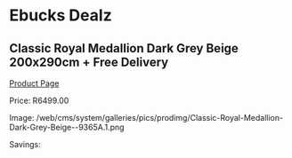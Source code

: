 
# Ebucks Dealz
## Classic Royal Medallion Dark Grey Beige 200x290cm + Free Delivery
[Product Page](https://www.ebucks.com/web/shop/productSelected.do?prodId=1210562900&catId=1209942441)

Price: R6499.00

Image: /web/cms/system/galleries/pics/prodimg/Classic-Royal-Medallion-Dark-Grey-Beige--9365A.1.png

Savings: 


	